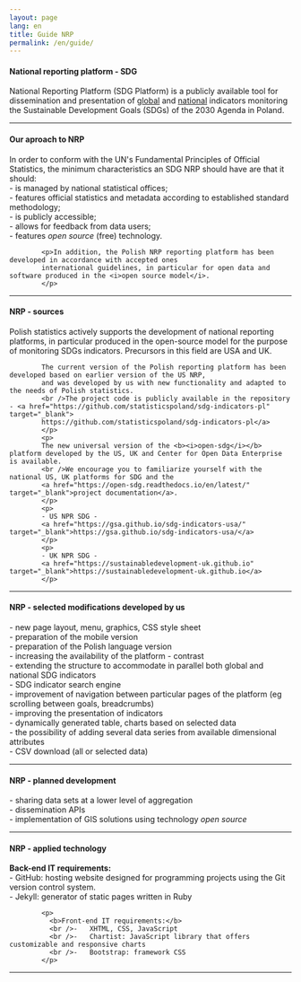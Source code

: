 ```yaml
---
layout: page
lang: en
title: Guide NRP
permalink: /en/guide/
---
```

<article>
            <h4>National reporting platform - SDG</h4>
            <p>National Reporting Platform (SDG Platform) is a publicly available tool for dissemination and presentation of <a href="https://sdg.gov.pl/en/"  target="_blank">global</a> and <a href="https://sdg.gov.pl/en/statistics_nat/"  target="_blank">national</a> indicators monitoring the Sustainable Development Goals (SDGs) of the 2030 Agenda in Poland.</p>
</article>
<hr>
<article>
            <h4>Our aproach to NRP</h4>
            <p>In order to conform with the UN's Fundamental Principles of Official Statistics, the minimum characteristics an SDG NRP should have are that it should:
            <br />- is managed by national statistical offices;
            <br />- features official statistics and metadata according to established standard methodology;
            <br />- is publicly accessible;
            <br />- allows for feedback from data users;
            <br />- features <i> open source</i> (free) technology.</p>

            <p>In addition, the Polish NRP reporting platform has been developed in accordance with accepted ones
            international guidelines, in particular for open data and software produced in the <i>open source model</i>.
            </p>

</article>
<hr>
<article>
            <h4>NRP - sources</h4>
            <p>Polish statistics actively supports the development of national reporting platforms, in particular
            produced in the open-source model for the purpose of monitoring SDGs indicators.
            Precursors in this field are USA and UK.<br />

            The current version of the Polish reporting platform has been developed based on earlier version of the US NRP,
            and was developed by us with new functionality and adapted to the needs of Polish statistics.
            <br />The project code is publicly available in the repository - <a href="https://github.com/statisticspoland/sdg-indicators-pl"  target="_blank">
            https://github.com/statisticspoland/sdg-indicators-pl</a>
            </p>
            <p>
            The new universal version of the <b><i>open-sdg</i></b> platform developed by the US, UK and Center for Open Data Enterprise is available.
            <br />We encourage you to familiarize yourself with the national US, UK platforms for SDG and the 
            <a href="https://open-sdg.readthedocs.io/en/latest/"  target="_blank">project documentation</a>.
            </p>
            <p>
            - US NPR SDG -
            <a href="https://gsa.github.io/sdg-indicators-usa/" target="_blank">https://gsa.github.io/sdg-indicators-usa/</a>
            </p>
            <p>
            - UK NPR SDG -
            <a href="https://sustainabledevelopment-uk.github.io" target="_blank">https://sustainabledevelopment-uk.github.io</a>
            </p>
</article>
<hr>
<article>
            <h4>NRP - selected modifications developed by us</h4>
            <p>- new page layout, menu, graphics, CSS style sheet
            <br />- preparation of the mobile version
            <br />- preparation of the Polish language version
            <br />- increasing the availability of the platform - contrast
            <br />- extending the structure to accommodate in parallel both global and national SDG indicators
            <br />- SDG indicator search engine
            <br />- improvement of navigation between particular pages of the platform (eg scrolling between goals, breadcrumbs)
            <br />- improving the presentation of indicators
            <br />- dynamically generated table, charts based on selected data
            <br />- the possibility of adding several data series from available dimensional attributes
            <br />- CSV download (all or selected data)
            </p>
</article>
<hr>
<article>
            <h4>NRP - planned development</h4>
            <p>- sharing data sets at a lower level of aggregation
             <br /> - dissemination APIs
             <br /> - implementation of GIS solutions using technology <i> open source </i>
            </p>
</article>
<hr>
<article>
            <h4>NRP - applied technology</h4>
            <p>
              <b>Back-end IT requirements:</b>
              <br />- GitHub: hosting website designed for programming projects using the Git version control system.
              <br />- Jekyll: generator of static pages written in Ruby
            </p>

            <p>
              <b>Front-end IT requirements:</b>
              <br />-	XHTML, CSS, JavaScript
              <br />-	Chartist: JavaScript library that offers customizable and responsive charts
              <br />-	Bootstrap: framework CSS
            </p>
</article>
<hr>
